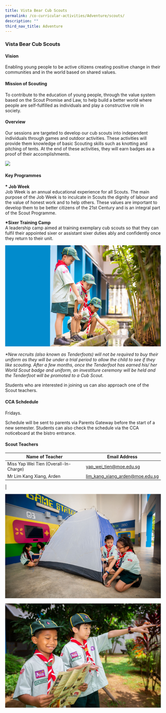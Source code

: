 ```yaml
---
title: Vista Bear Cub Scouts
permalink: /co-curricular-activities/Adventure/scouts/
description: ""
third_nav_title: Adventure
---
```

### Vista Bear Cub Scouts

#### Vision
Enabling young people to be active citizens creating positive change in their communities and in the world based on shared values.

#### Mission of Scouting
To contribute to the education of young people, through the value system based on the Scout Promise and Law, to help build a better world where people are self-fulfilled as individuals and play a constructive role in society.

#### Overview
Our sessions are targeted to develop our cub scouts into independent individuals through games and outdoor activities. These activities will provide them knowledge of basic Scouting skills such as knotting and pitching of tents. At the end of these activities, they will earn badges as a proof of their accomplishments.

![](/images/CCA/Adventure/scouts-game.jpg)

#### Key Programmes

**\* Job Week**<br>
Job Week is an annual educational experience for all Scouts. The main purpose of the Job Week is to inculcate in Scouts the dignity of labour and the value of honest work and to help others. These values are important to develop them to be better citizens of the 21st Century and is an integral part of the Scout Programme.

**\*Sixer Training Camp**<br>
A leadership camp aimed at training exemplary cub scouts so that they can fulfil their appointed sixer or assistant sixer duties ably and confidently once they return to their unit.

![](/images/CCA/Adventure/scouts-adventure.jpg)

 _\*New recruits (also known as Tenderfoots) will not be required to buy their uniform as they will be under a trial period to allow the child to see if they like scouting. After a few months, once the Tenderfoot has earned his/ her World Scout badge and uniform, an investiture ceremony will be held and the Tenderfoot will be promoted to a Cub Scout._
 
 Students who are interested in joining us can also approach one of the Scout teachers.
 
 #### CCA Schdedule
Fridays.

Schedule will be sent to parents via Parents Gateway before the start of a new semester. Students can also check the schedule via the CCA noticeboard at the bistro entrance.

#### Scout Teachers

| Name of Teacher | Email Address |
|---|---|
| Miss Yap Wei Tien (Overall-In-Charge) |[yap_wei_tien@moe.edu.sg](mailto:yap_wei_tien@moe.edu.sg)|
| Mr Lim Kang Xiang, Arden |[lim_kang_xiang_arden@moe.edu.sg](mailto:lim_kang_xiang_arden@moe.edu.sg)|
|

![](/images/scouts%201.jpg)

![](/images/scouts%202.jpg)